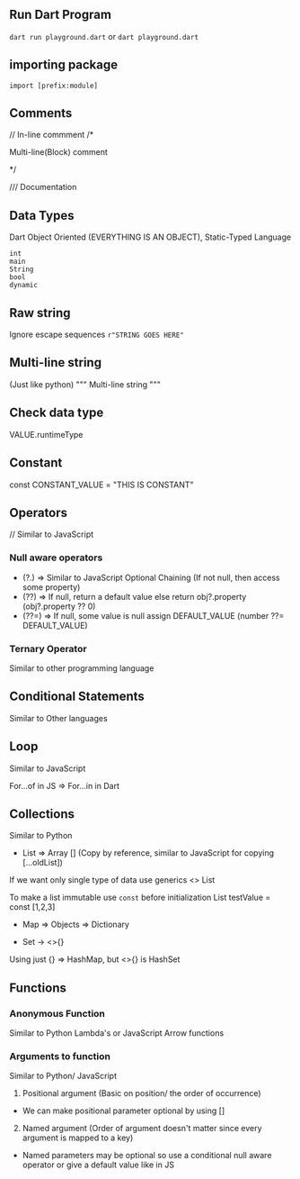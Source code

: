 ## Run Dart Program
`dart run playground.dart`
 or
`dart playground.dart`

## importing package
`import [prefix:module]`

## Comments

// In-line commment
/* 

Multi-line(Block) comment

*/

/// Documentation

## Data Types
Dart Object Oriented (EVERYTHING IS AN OBJECT), Static-Typed Language
```
int
main
String
bool
dynamic
```

## Raw string
Ignore escape sequences
`r"STRING GOES HERE"`

## Multi-line string
(Just like python)
"""
 Multi-line string
""" 
## Check data type
VALUE.runtimeType

## Constant 
const CONSTANT_VALUE = "THIS IS CONSTANT"

## Operators
// Similar to JavaScript

### Null aware operators
* (?.)  => Similar to JavaScript Optional Chaining (If not null, then access some property)
* (??)  => If null, return a default value else return obj?.property (obj?.property ?? 0)
* (??=) => If null, some value is null assign DEFAULT_VALUE (number ??= DEFAULT_VALUE)

### Ternary Operator 
Similar to other programming language

## Conditional Statements
Similar to Other languages

## Loop
Similar to JavaScript

For...of in JS => For...in in Dart

## Collections
Similar to Python

* List => Array [] (Copy by reference, similar to JavaScript for copying [...oldList])

If we want only single type of data use generics <>
List<String>

To make a list immutable use `const` before initialization
List<int> testValue = const [1,2,3] 

* Map => Objects => Dictionary


* Set -> <>{}

Using just {} => HashMap, but <>{} is HashSet

## Functions
### Anonymous Function
Similar to Python Lambda's or JavaScript Arrow functions 

### Arguments to function
Similar to Python/ JavaScript
1. Positional argument (Basic on position/ the order of occurrence) 
- We can make positional parameter optional by using [] 

2. Named argument (Order of argument doesn't matter since every argument is mapped to a key)
- Named parameters may be optional so use a conditional null aware operator or give a default value like in JS
